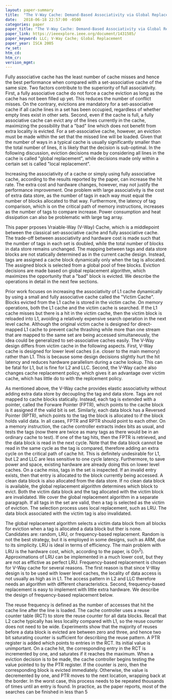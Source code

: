 ```yaml
---
layout: paper-summary
title:  "The V-Way Cache: Demand-Based Associativity via Global Replacement"
date:   2018-06-18 22:57:00 -0500
categories: paper
paper_title: "The V-Way Cache: Demand-Based Associativity via Global Replacement"
paper_link: https://ieeexplore.ieee.org/document/1431585/
paper_keyword: LLC; V-Way Cache; Global Replacement
paper_year: ISCA 2005
rw_set: 
htm_cd: 
htm_cr: 
version_mgmt: 
---
```


Fully associative cache has the least number of cache misses and hence the 
best performance when compared with a set-associative cache of the same size. Two factors
contribute to the superiority of full associativity. First, a fully associative cache do not 
force a cache eviction as long as the cache has not been filled up yet. This reduces the 
number of conflict misses. On the contrary, evictions are mandatory for a set-associative cache if all cache lines
in a set has been occupied, regardless of whether empty lines exist in other sets. Second, even if the 
cache is full, a fully associative cache can evict any of the lines currently in the cache, maximizing the 
possibility that a "bad" line which does not benefit from extra locality is evicted. For a set-associative 
cache, however, an eviction must be made within the set that the missed line will be loaded. Given that the 
number of ways in a typical cache is usually significantly smaller than the total number of lines, it is likely 
that the decision is sub-optimal. In the following discussion, eviction decisions made by considering all lines 
in the cache is called "global replacement", while decisions made only within a certain set is called "local replacement".

Increasing the associativity of a cache or simply using fully associative cache, according to the results reported 
by the paper, can increase the hit rate. The extra cost and hardware changes, however, may not justify the performance
improvement. One problem with large associativity is the cost of extra data store, as the number of tags in each
way must equal the number of blocks allocated to that way. Furthermore, the latency of tag comparison, which is on
the critical path of memory instructions, increases as the number of tags to compare increase. Power consumption
and heat dissipation can also be problematic with large tag array.

This paper prposes Vraiable-Way (V-Way) Cache, which is a middlepoint between the classical set-associative cache and fully
associative cache. The trade-off between associativity and hardware cost is made such that the number of tags in 
each set is doubled, while the total number of blocks in data store remains unchanged. The mapping between tags and 
data store blocks are not statically determined as in the current cache design. Instead, tags are assigned a cache 
block dynamically only when the tag is allocated. The assigned block is selected from a global pool of free blocks. 
Eviction decisions are made based on global replacement algorithm, which maximizes the opportunity that a "bad" block 
is evicted. We describe the operations in detail in the next few sections.

Prior work focuses on increasing the associativity of L1 cache dynamically by using a small and fully associative
cache called the "Victim Cache". Blocks evicted from the L1 cache is stored in the victim cache. On memory operations,
both the L1 cache and the victim cache is searched. If the L1 cache misses but there is a hit in the victim cache, then
the victim block is reloaded into L1, avoiding a relatively expensive search operation in the next level cache. 
Although the original victim cache is designed for direct-mapped L1 cache to prevent cache thrashing while more 
than one stream that are mapped to the same set are being accessed simultaneously, the idea could be generalized 
to set-associative caches easily. The V-Way design differs from victim cache in the following aspects. First,
V-Way cache is designed for lower level caches (i.e. closer to the main memory) rather than L1. This is because 
some design decisions slightly hurt the hit latency and reduces hardware parallelism during a cache lookup. This 
can be fatal for L1, but is fine for L2 and LLC. Second, the V-Way cache also changes cache replacement policy,
which gives it an advantage over victim cache, which has little do to with the replcement policy. 

As mentioned above, the V-Way cache provides elastic associativity without adding extra data store by 
decoupling the tag and data store. Tags are not mapped to cache blocks statically. Instead, each tag is extended with
a pointer, called the Forware Pointer (FPTR), which points to the cache block is it assigned if the valid bit
is set. Similarly, each data block has a Reversed Pointer (RPTR), which points to the tag the block is allocated
to if the block holds valid data. In all cases, FPTR and RPTR should point to each other. On a memory instruction, 
the cache controller extracts index bits as usual, and tests the tags (now there are twice as many tags as 
there would be in an ordinary cache to test). If one of the tag hits, then the FPTR is retrieved, and the data block
is read in the next cycle. Note that the data block cannot be read in the same cycle as the tag is compared, therefore
adding an extra cycle on the critical path of cache hit. This is definitely undesirable for L1, but L2 and LLC are 
less sensitive to one cycle latency. Furthermore, to save power and space, existing hardware are already doing this 
on lower level caches. On a cache miss, tags in the set is inspected. If an invalid entry exists, then that entry is 
allocated to the block currently being accessed. A clean data block is also allocated from the data store. If no clean
data block is available, the global replacement algorithm determines which block to evict. Both the victim data block 
and the tag allocated with the victim block are invalidated. We cover the global replacement algorithm in a separate 
paragraph. If all tags in the set are valid, then a tag is selected as the victim of eviction. The selection process 
uses local replacement, such as LRU. The data block associated with the victim tag is also invalidated.

The global replacement algorithm selects a victim data block from all blocks for eviction when a tag is 
allocated a data block but ther is none. Candidates are: random, LRU, or frequency-based replacement. 
Random is not the best strategy, but it is employed in some designs, such as ARM, due to its simplicity.
LRU is ideal in terms of efficiency. The main problem with LRU is the hardware cost, which, according to 
the paper, is O(n<sup>2</sup>). Approximations of LRU can be implemented in a much lower cost, but they 
are not as effictive as perfect LRU. Frequency-based replacement is chosen for V-Way cache for several reasons.
The first reason is that since V-Way design is to be used with lower level caches, the locality of data access 
is not usually as high as in L1. The access pattern in L2 and LLC therefore needs an algorithm with different
characteristics. Second, frequency-based replacement is easy to implement with little extra hardware. We describe the 
design of frequency-based replacement below.

The reuse frequency is defined as the number of accesses that hit the cache line after the line is loaded. The cache 
controller uses a reuse counter table (RCT) to store the reuse counter for all data blocks. Recall that L2
cache typically has less locality compared with L1, so the reuse counter does not need to be wide. Experiments 
show that the majority of reuses before a data block is evicted are between zero and three, and hence two bit
saturating counter is sufficient for describing the reuse pattern. A PTR register is added which points to entries 
in the RCT. Its initial value is unimportant. On a cache hit, the corresponding entry in the RCT is incremented by
one, and saturates if it reaches the maximum. When a eviction decision is to be made, the cache controller begins
testing the value pointed to by the PTR register. If the counter is zero, then the corresponding block is 
evicted immediately. Otherwise, the value is decremented by one, and PTR moves to the next location, wrapping back
at the border. In the worst case, this process needs to be repeated thousands of times until an entry is found. In
practice, as the paper reports, most of the searches can be finished in less than 5 